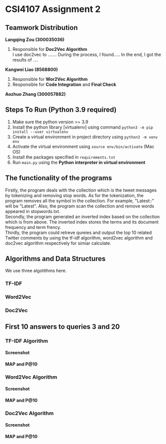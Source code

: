 # CSI4107 Assignment 2
## Teamwork Distribution
**Langqing Zou (300035036)**
1. Responsible for **Doc2Vec Algorithm** <br>
I use doc2vec to ....... During the process, I found..... In the end, I got the results of ....


**Kangwei Liao (8568800)**
1. Responsible for **Wor2Vec Algorithm**
2. Responsible for **Code Integration** and **Final Check**


**Aozhuo Zhang (300057882)**


## Steps To Run (Python 3.9 required)
1. Make sure the python version >= 3.9
2. Install the python library [virtualenv] using command ```python3 -m pip install --user virtualenv```
3. Create a virtual environment in project directory using ```python3 -m venv env```
4. Activate the virtual environment using ```source env/bin/activate``` (Mac OS)
5. Install the packages specified in ```requirements.txt```
6. Run ```main.py``` using the **Python interpreter in virtual environment**

## The functionality of the programs
Firstly, the program deals with the collection which is the tweet messages by tokenizing and removing stop words. As for the tokenization,
the program removes all the symbol in the collection. For example, "Latest::" will be "Latest". Also, the program scan the collection and remove
words appeared in stopwords.txt.<br>
Secondly, the program generated an inverted index based on the collection which is from above. The inverted index stores the terms and its 
document frequency and term frency.<br>
Thirdly, the program could retreve qureies and output the top 10 related Twitter comments by using the tf-idf algorithm, word2vec algorithm and doc2vec algorithm respectively for simiar calculate.


## Algorithms and Data Structures
We use three algotithms here. 
### TF-IDF
### Word2Vec
### Doc2Vec

## First 10 answers to queries 3 and 20

### TF-IDF Algorithm
#### Screenshot
#### MAP and P@10
### Word2Vec Algorithm
#### Screenshot
#### MAP and P@10
### Doc2Vec Algorithm
#### Screenshot
#### MAP and P@10
